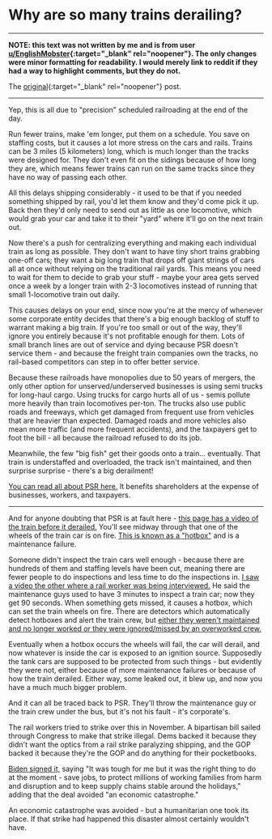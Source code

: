 # Why are so many trains derailing?

-------------------------------------------------------------------------------

**NOTE: this text was not written by me and is from user
[u/EnglishMobster](https://old.reddit.com/user/EnglishMobster){:target="_blank"
rel="noopener"}. The only changes were minor formatting for
readability.  I would merely link to reddit if they had a way to
highlight comments, but they do not.**

The
[original](https://old.reddit.com/r/WhitePeopleTwitter/comments/111k2nc/water_supply_for_25_million_people/j8fsp3v/){:target="_blank" rel="noopener"} post.

-------------------------------------------------------------------------------

Yep, this is all due to "precision" scheduled railroading at the end of the day.

Run fewer trains, make 'em longer, put them on a schedule. You save on staffing costs, but it causes a lot more stress on the cars and rails. Trains can be 3 miles (5 kilometers) long, which is much longer than the tracks were designed for. They don't even fit on the sidings because of how long they are, which means fewer trains can run on the same tracks since they have no way of passing each other.

All this delays shipping considerably - it used to be that if you needed something shipped by rail, you'd let them know and they'd come pick it up. Back then they'd only need to send out as little as one locomotive, which would grab your car and take it to their "yard" where it'll go on the next train out. 

Now there's a push for centralizing everything and making each individual train as long as possible. They don't want to have tiny short trains grabbing one-off cars; they want a big long train that drops off giant strings of cars all at once without relying on the traditional rail yards. This means you need to wait for them to decide to grab your stuff - maybe your area gets served once a week by a longer train with 2-3 locomotives instead of running that small 1-locomotive train out daily.

This causes delays on your end, since now you're at the mercy of whenever some corporate entity decides that there's a big enough backlog of stuff to warrant making a big train. If you're too small or out of the way, they'll ignore you entirely because it's not profitable enough for them. Lots of small branch lines are out of service and dying because PSR doesn't service them - and because the freight train companies own the tracks, no rail-based competitors can step in to offer better service.

Because these railroads have monopolies due to 50 years of mergers, the only other option for unserved/underserved businesses is using semi trucks for long-haul cargo. Using trucks for cargo hurts all of us - semis pollute more heavily than train locomotives per-ton. The trucks also use public roads and freeways, which get damaged from frequent use from vehicles that are heavier than expected. Damaged roads and more vehicles also mean more traffic (and more frequent accidents), and the taxpayers get to foot the bill - all because the railroad refused to do its job.

Meanwhile, the few "big fish" get their goods onto a train... eventually. That train is understaffed and overloaded, the track isn't maintained, and then surprise surprise - there's a big derailment!

[You can read all about PSR here.](https://en.wikipedia.org/wiki/Precision_railroading) It benefits shareholders at the expense of businesses, workers, and taxpayers.

---

And for anyone doubting that PSR is at fault here - [this page has a video of the train before it derailed.](https://www.post-gazette.com/news/transportation/2023/02/10/east-palestine-train-derailment-video-fire-axle-alert/stories/202302100070) You'll see midway through that one of the wheels of the train car is on fire. [This is known as a "hotbox"](https://en.wikipedia.org/wiki/Hot_box) and is a maintenance failure.

Someone didn't inspect the train cars well enough - because there are hundreds of them and staffing levels have been cut, meaning there are fewer people to do inspections and less time to do the inspections in. [I saw a video the other where a rail worker was being interviewed.](https://youtu.be/p87lVgzS2QA) He said the maintenance guys used to have 3 minutes to inspect a train car; now they get 90 seconds. When something gets missed, it causes a hotbox, which can set the train wheels on fire. There are detectors which automatically detect hotboxes and alert the train crew, but [either they weren't maintained and no longer worked _or_ they were ignored/missed by an overworked crew.](https://www.cbsnews.com/amp/pittsburgh/news/video-shows-sparks-or-flames-20-miles-before-train-derailment-in-east-palestine/)

Eventually when a hotbox occurs the wheels will fail, the car will derail, and now whatever is inside the car is exposed to an ignition source. Supposedly the tank cars are supposed to be protected from such things - but evidently they were not, either because of more maintenance failures or because of how the train derailed. Either way, some leaked out, it blew up, and now you have a much much bigger problem.

And it can all be traced back to PSR. They'll throw the maintenance guy or the train crew under the bus, but it's not his fault - it's corporate's.

The rail workers tried to strike over this in November. A bipartisan bill sailed through Congress to make that strike illegal. Dems backed it because they didn't want the optics from a rail strike paralyzing shipping, and the GOP backed it because they're the GOP and do anything for their pocketbooks.

[Biden signed it,](https://www.reuters.com/world/us/biden-signs-bill-block-us-railroad-strike-2022-12-02/) saying "It was tough for me but it was the right thing to do at the moment - save jobs, to protect millions of working families from harm and disruption and to keep supply chains stable around the holidays," adding that the deal avoided "an economic catastrophe."

An economic catastrophe was avoided - but a humanitarian one took its place. If that strike had happened this disaster almost certainly wouldn't have.
